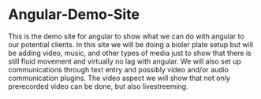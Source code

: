 # Angular-Demo-Site
This is the demo site for angular to show what we can do with angular to our potential clients.
In this site we will be doing a bioler plate setup but will be adding video, music, and other types of media just to show that there is still fluid movement and virtually no lag with angular.
We will also set up communications through text entry and possibly video and/or audio communication plugins.
The video aspect we will show that not only prerecorded video can be done, but also livestreeming.
